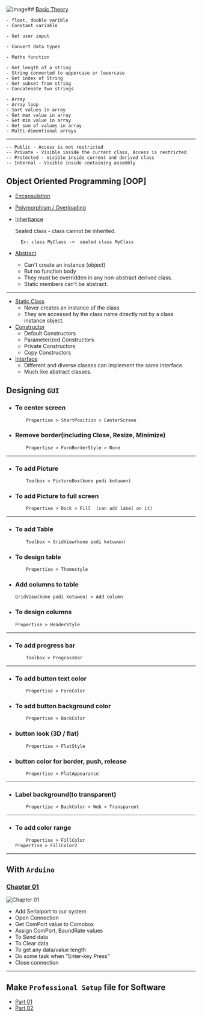![image](https://github.com/denuwan-yasodhana/c-sharp/assets/110303643/8a10d9e3-50a5-4d37-b267-4a0b7d0773c2)## [ Basic Theory ](https://github.com/denuwan-yasodhana/c-sharp/blob/main/Chapter_02/Basic)

	- float, double varible 
	- Constant variable
 
	- Get user input
 
	- Convert data types
 
	- Maths function
 
	- Get length of a string
	- String converted to uppercase or lowercase
	- Get index of String
	- Get subset from string
	- Concatenate two strings
 
	- Array
	- Array loop
	- Sort values in array
	- Get max value in array
	- Get min value in array
	- Get sum of values in array
	- Multi-dimentional arrays

---
 	-- Public - Access is not restricted
  	-- Private - Visible inside the current class, Access is restricted
   	-- Protected - Visible inside current and derived class
    -- Internal - Visible inside containing assembly

## Object Oriented Programming [OOP]
- [ Encapsulation ](https://github.com/denuwan-yasodhana/c-sharp/blob/main/OOP/Encapsulation.md)
- [ Polymorphism / Overloading ](https://github.com/denuwan-yasodhana/c-sharp/blob/main/OOP/Polymorphism.md)
- [ Inheritance ](https://github.com/denuwan-yasodhana/c-sharp/blob/main/OOP/Inheritance.md)

  	Sealed class - class cannot be inherited.
  
  		Ex: class MyClass ->  sealed class MyClass
- [ Abstract ](https://github.com/denuwan-yasodhana/c-sharp/blob/main/OOP/Abstract.md)
  	- Can't create an instance (object)
  	- But no function body 
	- They must be overridden in any non-abstract derived class.
	- Static members can't be abstract.

---

- [ Static Class ](https://github.com/denuwan-yasodhana/c-sharp/blob/main/Chapter_03/Static.md)
	- Never creates an instance of the class
	- They are accessed by the class name directly not by a class instance object.
 - [ Constructor ](https://github.com/denuwan-yasodhana/c-sharp/blob/main/Chapter_03/Constructor.md)
 	- Default Constructors
	- Parameterized Constructors
	- Private Constructors
	- Copy Constructors
 - [ Interface ](https://github.com/denuwan-yasodhana/c-sharp/blob/main/Chapter_03/interface.md)
   	- Different and diverse classes can implement the same interface.
   	- Much like abstract classes.


 	


## Designing `GUI`

- ### To center screen	
    
          Propertise > StartPosition > CenterScreen
	  
- ### Remove border(including Close, Resize, Minimize)	
  
          Propertise > FormBorderStyle > None	  
---
- ### To add Picture		
  
          Toolbox > PictureBox(kone podi kotuwen)
          
- ### To add Picture to full screen	

          Propertise > Dock > Fill  (can add label on it)
---
- ### To add Table	
    
          Toolbox > GridView(kone podi kotuwen)

- ### To design table	

          Propertise > Themestyle
	  
- ### Add columns to table
	
	  GridView(kone podi kotuwen) > Add column
	  
- ### To design columns	
	
	  Propertise > HeaderStyle  
---
- ### To add progress bar	

          Toolbox > Prograssbar
---
- ### To add button text color	

          Propertise > ForeColor
          
- ### To add button background color	

          Propertise > BackColor
          
- ### button look (3D / flat)		

          Propertise > FlatStyle
          
- ### button color for border, push, release	

          Propertise > FlatAppearance
---
- ### Label background(to transparent)	

          Propertise > BackColor > Web > Transparent	
---
- ### To add color range	

          Propertise > FillColor
	  Propertise > FillColor2

-------
  
## With `Arduino`

### [ Chapter 01 ](https://github.com/denuwan-yasodhana/c-sharp/blob/main/Chapter_01/Form1.cs)
  
![Chapter 01](https://user-images.githubusercontent.com/110303643/200033129-4567b5fd-c028-41b3-9cf9-ac8628a35af2.PNG)

- Add Serialport to our system		
- Open Connection			
- Get ComPort value to Comobox		
- Assign ComPort, BaundRate values	 
- To Send data				
- To Clear data				
- To get any data/value length		
- Do some task when "Enter-key Press"	
- Close connection			

-------

## Make `Professional Setup` file for Software
  - [ Part 01 ](https://www.youtube.com/watch?v=sjUcvU3GFC4&t=174s)
  - [ Part 02 ](https://www.youtube.com/watch?v=spacjduPMkE&t=146s)
